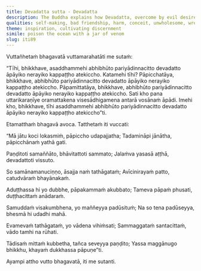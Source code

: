 ```yaml
---
title: Devadatta sutta - Devadatta
description: The Buddha explains how Devadatta, overcome by evil desires, bad friendship, and abandoning the training, fell to Avīci hell. Though once esteemed, his envy led to ruin. The wise should associate with those whose path leads to the end of suffering.
qualities: self-making, bad friendship, harm, conceit, unwholesome, wrong effort, contempt, wrong speech, tranquility, non-harm
theme: inspiration, cultivating discernment
simile: poison the ocean with a jar of venom
slug: iti89
---
```


Vuttañhetaṁ bhagavatā vuttamarahatāti me sutaṁ:

“Tīhi, bhikkhave, asaddhammehi abhibhūto pariyādinnacitto devadatto āpāyiko nerayiko kappaṭṭho atekiccho. Katamehi tīhi? Pāpicchatāya, bhikkhave, abhibhūto pariyādinnacitto devadatto āpāyiko nerayiko kappaṭṭho atekiccho. Pāpamittatāya, bhikkhave, abhibhūto pariyādinnacitto devadatto āpāyiko nerayiko kappaṭṭho atekiccho. Sati kho pana uttarikaraṇīye oramattakena visesādhigamena antarā vosānaṁ āpādi. Imehi kho, bhikkhave, tīhi asaddhammehi abhibhūto pariyādinnacitto devadatto āpāyiko nerayiko kappaṭṭho atekiccho”ti.

Etamatthaṁ bhagavā avoca. Tatthetaṁ iti vuccati:

“Mā jātu koci lokasmiṁ,
pāpiccho udapajjatha;
Tadamināpi jānātha,
pāpicchānaṁ yathā gati.

Paṇḍitoti samaññāto,
bhāvitattoti sammato;
Jalaṁva yasasā aṭṭhā,
devadattoti vissuto.

So samānamanuciṇṇo,
āsajja naṁ tathāgataṁ;
Avīcinirayaṁ patto,
catudvāraṁ bhayānakaṁ.

Aduṭṭhassa hi yo dubbhe,
pāpakammaṁ akubbato;
Tameva pāpaṁ phusati,
duṭṭhacittaṁ anādaraṁ.

Samuddaṁ visakumbhena,
yo maññeyya padūsituṁ;
Na so tena padūseyya,
bhesmā hi udadhi mahā.

Evamevaṁ tathāgataṁ,
yo vādena vihiṁsati;
Sammaggataṁ santacittaṁ,
vādo tamhi na rūhati.

Tādisaṁ mittaṁ kubbetha,
tañca seveyya paṇḍito;
Yassa maggānugo bhikkhu,
khayaṁ dukkhassa pāpuṇe”ti.

Ayampi attho vutto bhagavatā, iti me sutanti.
